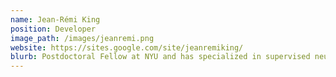```yaml
---
name: Jean-Rémi King
position: Developer
image_path: /images/jeanremi.png
website: https://sites.google.com/site/jeanremiking/
blurb: Postdoctoral Fellow at NYU and has specialized in supervised neural time series.
---
```


